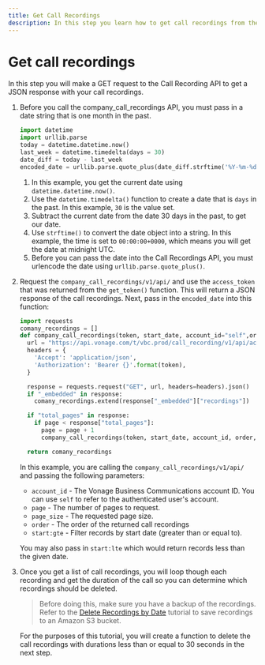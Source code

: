 ```yaml
---
title: Get Call Recordings
description: In this step you learn how to get call recordings from the Call Recording API
---
```


# Get call recordings

In this step you will make a GET request to the Call Recording API to get a JSON response with your call recordings.

1. Before you call the company_call_recordings API, you must pass in a date string that is one month in the past.

    ```python
    import datetime
    import urllib.parse
    today = datetime.datetime.now()
    last_week = datetime.timedelta(days = 30)
    date_diff = today - last_week
    encoded_date = urllib.parse.quote_plus(date_diff.strftime('%Y-%m-%dT00:00:00+0000'))
    ```

    1. In this example, you get the current date using `datetime.datetime.now()`. 
    2. Use the `datetime.timedelta()` function to create a date that is `days` in the past. In this example, `30` is the value set. 
    3. Subtract the current date from the date 30 days in the past, to get our date. 
    4. Use `strftime()` to convert the date object into a string. In this example, the time is set to `00:00:00+0000`, which means you will get the date at midnight UTC.
    5. Before you can pass the date into the Call Recordings API, you must urlencode the date using `urllib.parse.quote_plus()`.

2. Request the `company_call_recordings/v1/api/` and use the `access_token` that was returned from the `get_token()` function. This will return a JSON response of the call recordings. Next, pass in the `encoded_date` into this function:

    ```python
    import requests
    comany_recordings = []
    def company_call_recordings(token, start_date, account_id="self",order="asc", page_size=10, page=1):
      url = "https://api.vonage.com/t/vbc.prod/call_recording/v1/api/accounts/{}/company_call_recordings?order={}&page_size={}&page={}&start:gte={}".format(account_id, order, page_size, page, start_date)
      headers = {
        'Accept': 'application/json',
        'Authorization': 'Bearer {}'.format(token),
      }

      response = requests.request("GET", url, headers=headers).json()
      if "_embedded" in response:
        comany_recordings.extend(response["_embedded"]["recordings"])

      if "total_pages" in response:
        if page < response["total_pages"]:
          page = page + 1
          company_call_recordings(token, start_date, account_id, order, page_size, page)

      return comany_recordings
    ```

    In this example, you are calling the `company_call_recordings/v1/api/` and passing the following parameters:

    * `account_id` - The Vonage Business Communications account ID. You can use `self` to refer to the authenticated user's account.
    * `page` - The number of pages to request.
    * `page_size` - The requested page size.
    * `order` - The order of the returned call recordings
    * `start:gte` - Filter records by start date (greater than or equal to).

    You may also pass in `start:lte` which would return records less than the given date.

3. Once you get a list of call recordings, you will loop though each recording and get the duration of the call so you can determine which recordings should be deleted. 
    
    > Before doing this, make sure you have a backup of the recordings. Refer to the [Delete Recordings by Date](/tutorials/save-call-recording-s3) tutorial to save recordings to an Amazon S3 bucket.

    For the purposes of this tutorial, you will create a function to delete the call recordings with durations less than or equal to 30 seconds in the next step.
